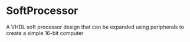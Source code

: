 # SoftProcessor
A VHDL soft processor design that can be expanded using peripherals to create a simple 16-bit computer
